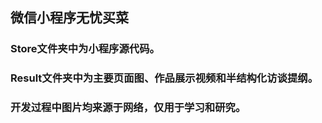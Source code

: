 ## 微信小程序无忧买菜
### Store文件夹中为小程序源代码。

### Result文件夹中为主要页面图、作品展示视频和半结构化访谈提纲。

### 开发过程中图片均来源于网络，仅用于学习和研究。

